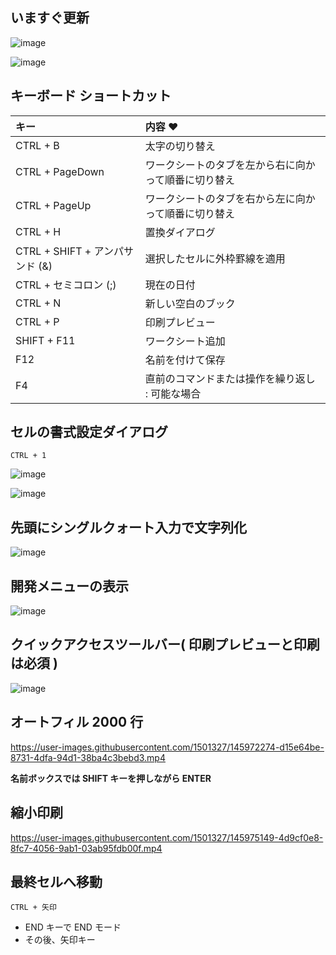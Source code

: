 ## いますぐ更新
![image](https://github.com/winofsql/subject/assets/1501327/c97875dc-573a-4967-8d0d-8b091af25246)

![image](https://github.com/winofsql/subject/assets/1501327/3ba89121-45ed-481f-8a37-456ebc426288)

## キーボード ショートカット

| キー | 内容 ♥
| :--- | :--- 
| CTRL + B | 太字の切り替え
| CTRL + PageDown | ワークシートのタブを左から右に向かって順番に切り替え
| CTRL + PageUp | ワークシートのタブを右から左に向かって順番に切り替え
| CTRL + H | 置換ダイアログ
| CTRL + SHIFT + アンパサンド (&) | 選択したセルに外枠罫線を適用
| CTRL + セミコロン (;) | 現在の日付
| CTRL + N | 新しい空白のブック
| CTRL + P | 印刷プレビュー
| SHIFT + F11 | ワークシート追加
| F12 | 名前を付けて保存
| F4 | 直前のコマンドまたは操作を繰り返し : 可能な場合

## セルの書式設定ダイアログ
```
CTRL + 1
```
![image](https://github.com/winofsql/subject/assets/1501327/ce6e8062-0f36-4f03-9be7-d85e1ab3ff50)

![image](https://user-images.githubusercontent.com/1501327/145766057-ffe9c9b1-8fe2-47d5-9738-2bff073b25b9.png)

## 先頭にシングルクォート入力で文字列化
![image](https://user-images.githubusercontent.com/1501327/145766490-af5ddf59-b8ce-4f90-8eac-e05bcc8ea2b6.png)

## 開発メニューの表示
![image](https://github.com/winofsql/subject/assets/1501327/006a09d9-ec39-4337-88c3-1f991219d4ad)

## クイックアクセスツールバー( 印刷プレビューと印刷は必須 )
![image](https://github.com/winofsql/subject/assets/1501327/5696df4e-3790-48ff-91a9-c21ae75d11ba)

## オートフィル 2000 行
https://user-images.githubusercontent.com/1501327/145972274-d15e64be-8731-4dfa-94d1-38ba4c3bebd3.mp4

**名前ボックスでは SHIFT キーを押しながら ENTER**

## 縮小印刷
https://user-images.githubusercontent.com/1501327/145975149-4d9cf0e8-8fc7-4056-9ab1-03ab95fdb00f.mp4

## 最終セルへ移動
```
CTRL + 矢印
```
- END キーで END モード
- その後、矢印キー

